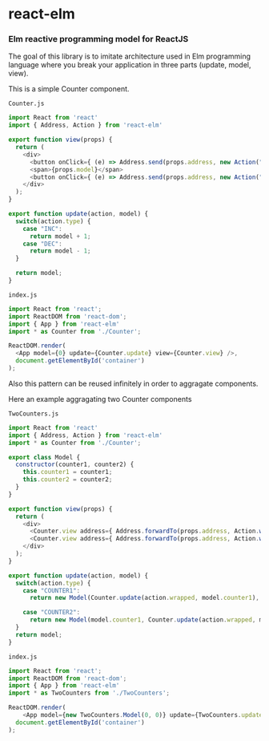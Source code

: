 # react-elm
### Elm reactive programming model for ReactJS

The goal of this library is to imitate architecture used in Elm programming language where you break your application in three parts (update, model, view). 

This is a simple Counter component.

`Counter.js`

```javascript
import React from 'react'
import { Address, Action } from 'react-elm'

export function view(props) {
  return (
    <div>
      <button onClick={ (e) => Address.send(props.address, new Action("INC")) }>Inc</button>
      <span>{props.model}</span>
      <button onClick={ (e) => Address.send(props.address, new Action("DEC")) }>Dec</button>
    </div>
  );
}

export function update(action, model) {
  switch(action.type) {
    case "INC":
      return model + 1;
    case "DEC":
      return model - 1;
  }

  return model;
}
```

`index.js`

```javascript
import React from 'react';
import ReactDOM from 'react-dom';
import { App } from 'react-elm'
import * as Counter from './Counter';

ReactDOM.render(
  <App model={0} update={Counter.update} view={Counter.view} />,
  document.getElementById('container')
);
```

Also this pattern can be reused infinitely in order to aggragate components.

Here an example aggragating two Counter components

`TwoCounters.js`

```javascript
import React from 'react'
import { Address, Action } from 'react-elm'
import * as Counter from './Counter';

export class Model {
  constructor(counter1, counter2) {
    this.counter1 = counter1;
    this.counter2 = counter2;
  }
}

export function view(props) {
  return (
    <div>
      <Counter.view address={ Address.forwardTo(props.address, Action.wrapped("COUNTER1")) } model={ props.model.counter1 } />
      <Counter.view address={ Address.forwardTo(props.address, Action.wrapped("COUNTER2")) } model={ props.model.counter2 } />
    </div>
  );
}

export function update(action, model) {
  switch(action.type) {
    case "COUNTER1":
      return new Model(Counter.update(action.wrapped, model.counter1), model.counter2);

    case "COUNTER2":
      return new Model(model.counter1, Counter.update(action.wrapped, model.counter2));
  }
  return model;
}
```

`index.js`

```javascript
import React from 'react';
import ReactDOM from 'react-dom';
import { App } from 'react-elm'
import * as TwoCounters from './TwoCounters';

ReactDOM.render(
    <App model={new TwoCounters.Model(0, 0)} update={TwoCounters.update} view={TwoCounters.view} />,
  document.getElementById('container')
);
````

